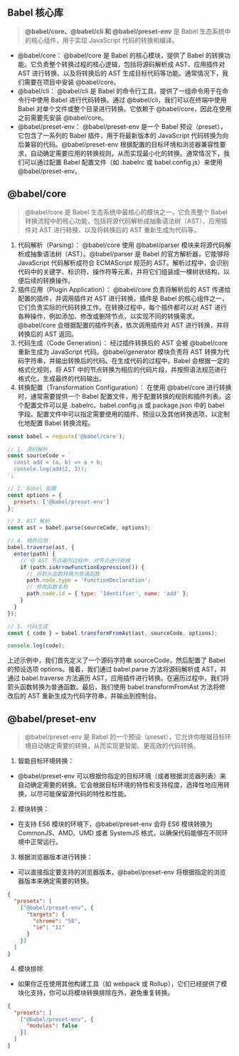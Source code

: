 ## Babel 核心库

> **@babel/core、@babel/cli 和 @babel/preset-env** 是 Babel 生态系统中的核心组件，用于实现 JavaScript 代码的转换和编译。

- @babel/core： @babel/core 是 Babel 的核心模块，提供了 Babel 的转换功能。它负责整个转换过程的核心逻辑，包括将源码解析成 AST、应用插件对 AST 进行转换、以及将转换后的 AST 生成目标代码等功能。通常情况下，我们需要在项目中安装 @babel/core。
- @babel/cli： @babel/cli 是 Babel 的命令行工具，提供了一组命令用于在命令行中使用 Babel 进行代码转换。通过 @babel/cli，我们可以在终端中使用 Babel 对单个文件或整个目录进行转换。它依赖于 @babel/core，因此在使用之前需要先安装 @babel/core。
- @babel/preset-env： @babel/preset-env 是一个 Babel 预设（preset），它包含了一系列的 Babel 插件，用于将最新版本的 JavaScript 代码转换为向后兼容的代码。@babel/preset-env 根据配置的目标环境和浏览器兼容性要求，自动确定需要应用的转换规则，从而实现最小化的转换。通常情况下，我们可以通过配置 Babel 配置文件（如 .babelrc 或 babel.config.js）来使用 @babel/preset-env。

## @babel/core

> @babel/core 是 Babel 生态系统中最核心的模块之一，它负责整个 Babel 转换流程中的核心功能，包括将源代码解析成抽象语法树（AST）、应用插件对 AST 进行转换、以及将转换后的 AST 重新生成为代码等。

1. 代码解析（Parsing）： @babel/core 使用 @babel/parser 模块来将源代码解析成抽象语法树（AST）。@babel/parser 是 Babel 的官方解析器，它能够将 JavaScript 代码解析成符合 ECMAScript 规范的 AST。解析过程中，会识别代码中的关键字、标识符、操作符等元素，并将它们组装成一棵树状结构，以便后续的转换操作。
2. 插件应用（Plugin Application）： @babel/core 负责将解析后的 AST 传递给配置的插件，并调用插件对 AST 进行转换。插件是 Babel 的核心组件之一，它们负责实际的代码转换工作。在转换过程中，每个插件都可以对 AST 进行各种操作，例如添加、修改或删除节点，以实现不同的转换需求。@babel/core 会根据配置的插件列表，依次调用插件对 AST 进行转换，并将转换后的 AST 返回。
3. 代码生成（Code Generation）： 经过插件转换后的 AST 会被 @babel/core 重新生成为 JavaScript 代码。@babel/generator 模块负责将 AST 转换为代码字符串，并输出转换后的代码。在生成代码的过程中，Babel 会根据一定的格式化规则，将 AST 中的节点转换为相应的代码片段，并按照语法规范进行格式化，生成最终的代码输出。
4. 转换配置（Transformation Configuration）： 在使用 @babel/core 进行转换时，通常需要提供一个 Babel 配置文件，用于配置转换的规则和插件列表。这个配置文件可以是 .babelrc、babel.config.js 或 package.json 中的 babel 字段。配置文件中可以指定需要使用的插件、预设以及其他转换选项，以定制化地配置 Babel 转换流程。

```js
const babel = require('@babel/core');

// 1. 源码解析
const sourceCode = `
  const add = (a, b) => a + b;
  console.log(add(2, 3));
`;

// 2. Babel 配置
const options = {
  presets: ['@babel/preset-env']
};

// 3. AST 解析
const ast = babel.parse(sourceCode, options);

// 4. 插件应用
babel.traverse(ast, {
  enter(path) {
    // 在 AST 节点遍历过程中，对节点进行转换
    if (path.isArrowFunctionExpression()) {
      // 将箭头函数转换为普通函数
      path.node.type = 'FunctionDeclaration';
      // 修改函数名称
      path.node.id = { type: 'Identifier', name: 'add' };
    }
  }
});

// 5. 代码生成
const { code } = babel.transformFromAst(ast, sourceCode, options);

console.log(code);
```
上述示例中，我们首先定义了一个源码字符串 sourceCode，然后配置了 Babel 的预设选项 options。接着，我们通过 babel.parse 方法将源码解析成 AST，并通过 babel.traverse 方法遍历 AST，应用插件进行转换。在遍历过程中，我们将箭头函数转换为普通函数。最后，我们使用 babel.transformFromAst 方法将修改后的 AST 重新生成为代码字符串，并输出到控制台。


## @babel/preset-env

> @babel/preset-env 是 Babel 的一个预设（preset），它允许你根据目标环境自动确定需要的转换，从而实现更智能、更高效的代码转换。

1. 智能目标环境转换：
  - @babel/preset-env 可以根据你指定的目标环境（或者根据浏览器列表）来自动确定需要的转换。它会根据目标环境的特性和支持程度，选择性地应用转换，以尽可能保留源代码的特性和性能。
2. 模块转换：
  - 在支持 ES6 模块的环境下，@babel/preset-env 会将 ES6 模块转换为 CommonJS、AMD、UMD 或者 SystemJS 格式，以确保代码能够在不同环境中正常运行。
3. 根据浏览器版本进行转换：
  - 可以直接指定要支持的浏览器版本，@babel/preset-env 将根据指定的浏览器版本来确定需要的转换。

```json
{
  "presets": [
    ["@babel/preset-env", {
      "targets": {
        "chrome": "58",
        "ie": "11"
      }
    }]
  ]
}
```

4. 模块排除
  - 如果你正在使用其他构建工具（如 webpack 或 Rollup），它们已经提供了模块化支持，你可以将模块转换排除在外，避免重复转换。
  
```json
{
  "presets": [
    ["@babel/preset-env", {
      "modules": false
    }]
  ]
}
```

